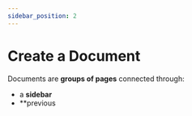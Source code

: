 ```yaml
---
sidebar_position: 2
---
```


# Create a Document

Documents are **groups of pages** connected through:

- a **sidebar**
- **previous